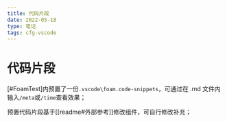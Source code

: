 ```yaml
---
title: 代码片段
date: 2022-05-18
type: 笔记
tags: cfg-vscode
---
```


# 代码片段

[#FoamTest]内预置了一份`.vscode\foam.code-snippets`，可通过在 .md 文件内输入`/meta`或`/time`查看效果；

预置代码片段基于[[readme#外部参考]]修改组件，可自行修改补充；
